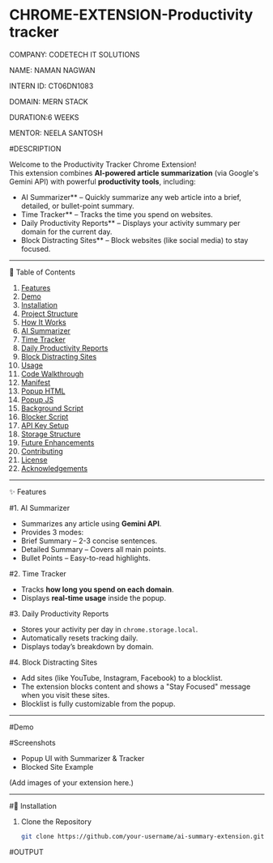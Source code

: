 # CHROME-EXTENSION-Productivity tracker


COMPANY: CODETECH IT SOLUTIONS

NAME: NAMAN NAGWAN

INTERN ID: CT06DN1083

DOMAIN: MERN STACK

DURATION:6 WEEKS

MENTOR: NEELA SANTOSH


#DESCRIPTION

Welcome to the Productivity Tracker Chrome Extension!  
This extension combines **AI-powered article summarization** (via Google's Gemini API) with powerful **productivity tools**, including:

- AI Summarizer** – Quickly summarize any web article into a brief, detailed, or bullet-point summary.
- Time Tracker** – Tracks the time you spend on websites.
- Daily Productivity Reports** – Displays your activity summary per domain for the current day.
- Block Distracting Sites** – Block websites (like social media) to stay focused.

---

📌 Table of Contents
1. [Features](#features)
2. [Demo](#demo)
3. [Installation](#installation)
4. [Project Structure](#project-structure)
5. [How It Works](#how-it-works)
6. [AI Summarizer](#ai-summarizer)
7. [Time Tracker](#time-tracker)
8. [Daily Productivity Reports](#daily-productivity-reports)
9. [Block Distracting Sites](#block-distracting-sites)
10. [Usage](#usage)
11. [Code Walkthrough](#code-walkthrough)
12. [Manifest](#manifest)
13. [Popup HTML](#popup-html)
14. [Popup JS](#popup-js)
15. [Background Script](#background-script)
16. [Blocker Script](#blocker-script)
17. [API Key Setup](#api-key-setup)
18. [Storage Structure](#storage-structure)
19. [Future Enhancements](#future-enhancements)
20. [Contributing](#contributing)
21. [License](#license)
22. [Acknowledgements](#acknowledgements)

---
✨ Features

#1. AI Summarizer
- Summarizes any article using **Gemini API**.
- Provides 3 modes:
- Brief Summary – 2-3 concise sentences.
- Detailed Summary – Covers all main points.
- Bullet Points – Easy-to-read highlights.

#2. Time Tracker
- Tracks **how long you spend on each domain**.
- Displays **real-time usage** inside the popup.

#3. Daily Productivity Reports
- Stores your activity per day in `chrome.storage.local`.
- Automatically resets tracking daily.
- Displays today’s breakdown by domain.

#4. Block Distracting Sites
- Add sites (like YouTube, Instagram, Facebook) to a blocklist.
- The extension blocks content and shows a "Stay Focused" message when you visit these sites.
- Blocklist is fully customizable from the popup.

---

#Demo

#Screenshots
- Popup UI with Summarizer & Tracker
- Blocked Site Example

(Add images of your extension here.)

---

#🔧 Installation

1. Clone the Repository
   ```bash
   git clone https://github.com/your-username/ai-summary-extension.git


#OUTPUT


 
